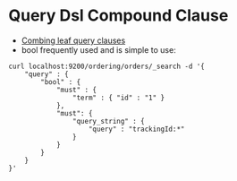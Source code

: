 # Query Dsl Compound Clause #

* <a href="https://www.elastic.co/guide/en/elasticsearch/reference/2.4/compound-queries.html" target="_blank">Combing leaf query clauses</a>
* bool frequently used and is simple to use:
```
curl localhost:9200/ordering/orders/_search -d '{
	"query" : {
		"bool" : {
			"must" : {
				"term" : { "id" : "1" }
			},
			"must": {
				"query_string" : { 
					"query" : "trackingId:*" 
				}
			}
		}
	}
}'
```
